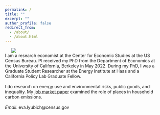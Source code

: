 ```yaml
---
permalink: /
title: ""
excerpt: ""
author_profile: false
redirect_from: 
  - /about/
  - /about.html
---
```


<div class="flex">
<img class="photo" src="{{site.url}}/images/bio-photo.jpeg" /> 
<div class="text">
I am a research economist at the Center for Economic Studies at the US Census Bureau. PI received my PhD from the Department of Economics at the University of California, Berkeley in May 2022. During my PhD, I was a Graduate Student Researcher at the Energy Institute at Haas and a California Policy Lab Graduate Fellow. 
<br/>
<br/>
I do research on energy use and environmental risks, public goods, and inequality. My <a href="https://evalyubich.com/files/Lyubich_UCBerkeley_JMP.pdf">job market paper</a> examined the role of places in household carbon emissions.
<br/>
<br/>
<i>Email</i>: eva.lyubich@census.gov
</div>
</div>
<style>
  .photo {
    display: block;
    max-width: 40%;
    margin: 0 20px;
  }

  .flex {
    display: flex;
    max-width: 900px;
    margin: auto;
    align-items: center;
  }

  @media (max-width: 600px){
    .flex {
      flex-direction: column;
    }
    .photo {
    max-width: 100%;
    margin-bottom: 20px;
    }

  }
  </style>